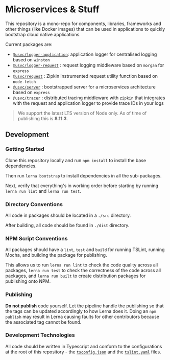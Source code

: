 # Microservices & Stuff
This repository is a mono-repo for components, libraries, frameworks and other things (like Docker images) that can be used in applications to quickly bootstrap cloud native applications.

Current packages are:

- [`@usvc/logger-application`](./packages/logger-application): application logger for centralised logging based on `winston`
- [`@usvc/logger-request`](./packages/logger-request) : request logging middleware based on `morgan` for `express`
- [`@usvc/request`](./packages/request) : Zipkin instrumented request utility function based on `node-fetch`
- [`@usvc/server`](./packages/server) : bootstrapped server for a microservices architecture based on `express`
- [`@usvc/tracer`](./packages/tracer) : distributed tracing middleware with `zipkin` that integrates with the request and application logger to provide trace IDs in your logs

> We support the latest LTS version of Node only. As of time of publishing this is **8.11.3**.

## Development
### Getting Started
Clone this repository locally and run `npm install` to install the base dependencies.

Then run `lerna bootstrap` to install dependencies in all the sub-packages.

Next, verify that everything's in working order before starting by running `lerna run lint` and `lerna run test`.

### Directory Conventions
All code in packages should be located in a `./src` directory.

After building, all code should be found in `./dist` directory.

### NPM Script Conventions
All packages should have a `lint`, `test` and `build` for running TSLint, running Mocha, and building the package for publishing.

This allows us to run `lerna run lint` to check the code quality across all packages, `lerna run test` to check the correctness of the code across all packages, and `lerna run built` to create distribution packages for publishing onto NPM.

### Publishing
**Do not publish** code yourself. Let the pipeline handle the publishing so that the tags can be updated accordingly to how Lerna does it. Doing an `npm publish` may result in Lerna causing faults for other contributors because the associated tag cannot be found.

### Development Technologies
All code should be written in Typescript and conform to the configurations at the root of this repository - the [`tsconfig.json`](./tsconfig.json) and the [`tslint.yaml`](./tslint.yaml) files.
